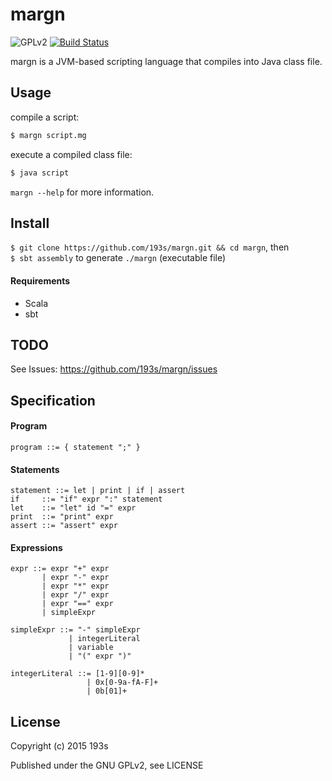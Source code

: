 # margn
![GPLv2](https://img.shields.io/badge/license-GPLv2-blue.svg)
[![Build Status](https://travis-ci.org/193s/margn.svg)](https://travis-ci.org/193s/margn)


margn is a JVM-based scripting language that compiles into Java class file.  

## Usage
compile a script:
```sh
$ margn script.mg
```
execute a compiled class file:
```sh
$ java script
```

`margn --help` for more information.

## Install
`$ git clone https://github.com/193s/margn.git && cd margn`, then  
`$ sbt assembly` to generate `./margn` (executable file)

#### Requirements
- Scala
- sbt


## TODO
See Issues: https://github.com/193s/margn/issues

## Specification

#### Program
```ebnf
program ::= { statement ";" }
```

#### Statements
```ebnf
statement ::= let | print | if | assert
if     ::= "if" expr ":" statement
let    ::= "let" id "=" expr
print  ::= "print" expr
assert ::= "assert" expr
```

#### Expressions
```ebnf
expr ::= expr "+" expr
       | expr "-" expr
       | expr "*" expr
       | expr "/" expr
       | expr "==" expr
       | simpleExpr

simpleExpr ::= "-" simpleExpr
             | integerLiteral
             | variable
             | "(" expr ")"

integerLiteral ::= [1-9][0-9]*
                 | 0x[0-9a-fA-F]+
                 | 0b[01]+
```


## License
Copyright (c) 2015 193s

Published under the GNU GPLv2, see LICENSE
